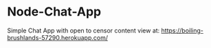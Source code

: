 # Node-Chat-App

Simple Chat App with open to censor content
view at:
https://boiling-brushlands-57290.herokuapp.com/
